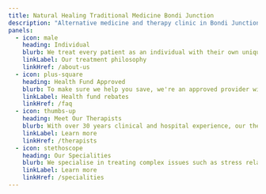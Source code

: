 ```yaml
---
title: Natural Healing Traditional Medicine Bondi Junction
description: "Alternative medicine and therapy clinic in Bondi Junction offering acupuncture, massage and herbal remedies"
panels:
  - icon: male
    heading: Individual
    blurb: We treat every patient as an individual with their own unique wellbeing needs
    linkLabel: Our treatment philosophy
    linkHref: /about-us
  - icon: plus-square
    heading: Health Fund Approved
    blurb: To make sure we help you save, we're an approved provider with all major health funds
    linkLabel: Health fund rebates
    linkHref: /faq
  - icon: thumbs-up
    heading: Meet Our Therapists
    blurb: With over 30 years clinical and hospital experience, our therapists have treated a variety of complex health issues and are confident they can help you 
    linkLabel: Learn more
    linkHref: /therapists
  - icon: stethoscope
    heading: Our Specialities
    blurb: We specialise in treating complex issues such as stress related illnesses, immune disorders, male and female infertility, sports injury and much more
    linkLabel: Learn more
    linkHref: /specialities
---
```

